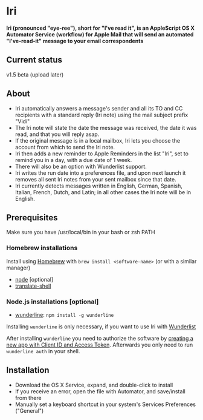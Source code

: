 # Iri
**Iri (pronounced "eye-ree"), short for "I've read it", is an AppleScript OS X Automator Service (workflow) for Apple Mail that will send an automated "I've-read-it" message to your email correspondents**

## Current status
v1.5 beta (upload later)

## About
* Iri automatically answers a message's sender and all its TO and CC recipients with a standard reply (Iri note) using the mail subject prefix "Vidi"
* The Iri note will state the date the message was received, the date it was read, and that you will reply asap.
* If the original message is in a local mailbox, Iri lets you choose the account from which to send the Iri note.
* Iri then adds a new reminder to Apple Reminders in the list "Iri", set to remind you in a day, with a due date of 1 week.
* There will also be an option with Wunderlist support.
* Iri writes the run date into a preferences file, and upon next launch it removes all sent Iri notes from your sent mailbox since that date.
* Iri currently detects messages written in English, German, Spanish, Italian, French, Dutch, and Latin; in all other cases the Iri note will be in English.

## Prerequisites
Make sure you have /usr/local/bin in your bash or zsh PATH

### Homebrew installations
Install using [Homebrew](http://brew.sh) with `brew install <software-name>` (or with a similar manager) 
* [node](https://nodejs.org) [optional]
* [translate-shell](https://github.com/soimort/translate-shell)

### Node.js installations [optional]
* [wunderline](https://github.com/wayneashleyberry/wunderline): `npm install -g wunderline`

Installing `wunderline` is only necessary, if you want to use Iri with [Wunderlist](https://www.wunderlist.com)

After installing `wunderline` you need to authorize the software by [creating a new app with Client ID and Access Token](https://developer.wunderlist.com/apps/new). Afterwards you only need to run `wunderline auth` in your shell.

## Installation
* Download the OS X Service, expand, and double-click to install
* If you receive an error, open the file with Automator, and save/install from there
* Manually set a keyboard shortcut in your system's Services Preferences ("General")
